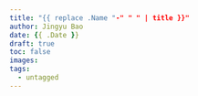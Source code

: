 ```yaml
---
title: "{{ replace .Name "-" " " | title }}"
author: Jingyu Bao
date: {{ .Date }}
draft: true
toc: false
images:
tags:
  - untagged
---
```


